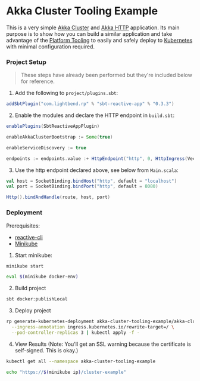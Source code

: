 # Akka Cluster Tooling Example

This is a very simple [Akka Cluster](https://doc.akka.io/docs/akka/snapshot/cluster-usage.html) and 
[Akka HTTP](https://doc.akka.io/docs/akka-http/current/scala/http/) application. Its main purpose is to show how you 
can build a similar application and take advantage of the [Platform Tooling](https://s3-us-west-2.amazonaws.com/rp-tooling-temp-docs/home.html)
to easily and safely deploy to [Kubernetes](https://kubernetes.io/) with minimal configuration required.

### Project Setup

> These steps have already been performed but they're included below for reference.

1. Add the following to `project/plugins.sbt`:

```scala
addSbtPlugin("com.lightbend.rp" % "sbt-reactive-app" % "0.3.3")
```

2. Enable the modules and declare the HTTP endpoint in `build.sbt`:

```scala
enablePlugins(SbtReactiveAppPlugin)

enableAkkaClusterBootstrap := Some(true)

enableServiceDiscovery := true

endpoints := endpoints.value :+ HttpEndpoint("http", 0, HttpIngress(Vector(80, 443), Vector.empty, Vector("/cluster-example")))
```

3. Use the http endpoint declared above, see below from `Main.scala`:

```scala
val host = SocketBinding.bindHost("http", default = "localhost")
val port = SocketBinding.bindPort("http", default = 8080)

Http().bindAndHandle(route, host, port)
```

### Deployment

Prerequisites:

* [reactive-cli](https://s3-us-west-2.amazonaws.com/rp-tooling-temp-docs/deployment-setup.html#install-the-cli)
* [Minikube](https://github.com/kubernetes/minikube#installation)

1) Start minikube:

```bash
minikube start

eval $(minikube docker-env)
```

2) Build project

```bash
sbt docker:publishLocal
```

3) Deploy project

```bash
rp generate-kubernetes-deployment akka-cluster-tooling-example/akka-cluster-tooling-example:0.1.0 \
  --ingress-annotation ingress.kubernetes.io/rewrite-target=/ \
  --pod-controller-replicas 3 | kubectl apply -f -
```

4) View Results (Note: You'll get an SSL warning because the certificate is self-signed. This is okay.)

```bash
kubectl get all --namespace akka-cluster-tooling-example

echo "https://$(minikube ip)/cluster-example"
```
